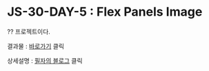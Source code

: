 # JS-30-DAY-5 :﻿ Flex Panels Image

?? 프로젝트이다. 


결과물 : <a href="https://jyy1554.github.io/JS-30-DAY-5/">바로가기</a> 클릭

상세설명 : <a href="https://blog.naver.com/uyon77/222552839709">필자의 블로그</a> 클릭